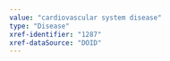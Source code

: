 ```yaml
---
value: "cardiovascular system disease"
type: "Disease"
xref-identifier: "1287"
xref-dataSource: "DOID"
---
```

